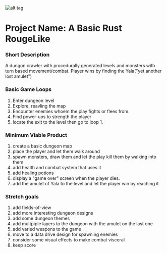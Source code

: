 ![alt tag](https://imgur.com/qJzko8l)
# Project Name: A Basic Rust RougeLike

### Short Description
A dungon crawler with procedurally generated levels and monsters with turn based movement/combat. Player wins by finding the Yala("yet another lost amulet")

### Basic Game Loops
1. Enter dungeon level
2. Explore, reavling the map
3. Encounter enemies whoem the play fights or flees from.
4. Find power-ups to strength the player
5. locate the exit to the level then go to loop 1.

### Minimum Viable Product
1. create a basic dungeon map
2. place the player and let them walk around
3. spawn monsters, draw them and let the play kill them by walking into them
4. add health and combat system that uses it
5. add healing potions
6. display a "game over" screen when the player dies.
7. add the amulet of Yala to the level and let the player win by reaching it

### Stretch goals
1. add fields-of-view
2. add more interesting dungeon designs
3. add some dungeon themes
4. add multpiple layers to the dungeon with the amulet on the last one
5. add varied weapons to the game
6. move to a data drive design for spawning enemies
7. consider some visual effects to make combat visceral 
8. keep score
